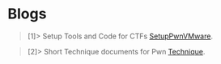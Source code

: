 # Blogs
>[1]> Setup Tools and Code for CTFs [SetupPwnVMware](./SetupPwnVMware).

>[2]> Short Technique documents for Pwn [Technique](./Technique).
